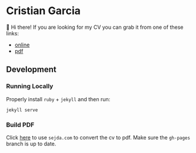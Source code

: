 # Cristian Garcia
👋 Hi there! If you are looking for my CV you can grab it from one of these links:

* [online](https://cgarciae.github.io/cv)
* [pdf](https://github.com/cgarciae/cv/raw/master/cgarciae_github_io_cv.pdf)

## Development
### Running Locally
Properly install `ruby` + `jekyll` and then run:
```
jekyll serve
```
### Build PDF
Click [here](https://www.sejda.com/html-to-pdf?save-link=https://cgarciae.github.io/cv/) to use `sejda.com` to convert the cv to pdf. Make sure the `gh-pages` branch is up to date.
